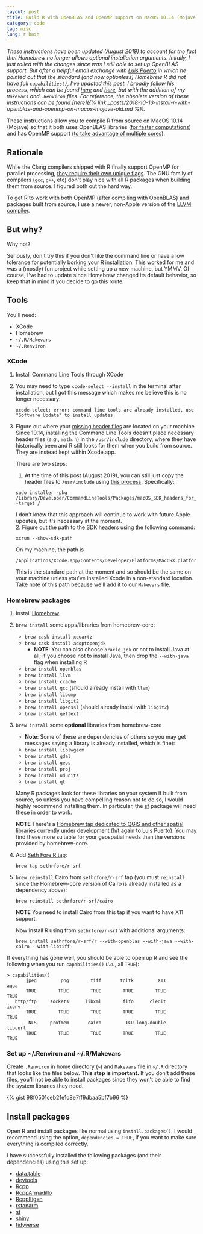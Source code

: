 ```yaml
---
layout: post
title: Build R with OpenBLAS and OpenMP support on MacOS 10.14 (Mojave)
category: code
tag: misc
lang: r bash
---
```


*These instructions have been updated (August 2019) to account for the
fact that Homebrew no longer allows optional installation
arguments. Initally, I just rolled with the changes since was I still
able to set up OpenBLAS support. But after a helpful email exchange
with [Luis Puerto](https://luispuerto.net) in which he pointed out
that the standard (and now optionless) Homebrew R did not have full
`capabilities()`, I've updated this post. I broadly follow his
process, which can be found
[here](https://luispuerto.net/blog/2018/05/11/homebrews-r-doesnt-have-all-the-capabilities/)
and
[here](https://luispuerto.net/blog/2018/05/11/installing-r-with-homebrew-with-all-the-capabilities/),
but with the addition of my `Makevars` and `.Renviron` files. For
reference, the obsolete version of these instructions can be found
[here]({% link
_posts/2018-10-13-install-r-with-openblas-and-openmp-on-macos-mojave-old.md
%}).*


These instructions allow you to compile R from source on MacOS 10.14
(Mojave) so that it both uses OpenBLAS libraries ([for faster
computations](https://www.r-bloggers.com/why-is-r-slow-some-explanations-and-mklopenblas-setup-to-try-to-fix-this/))
and has OpenMP support ([to take advantage of multiple
cores](https://www.r-bloggers.com/openmp-tutorial-with-r-interface/)).

## Rationale

While the Clang compilers shipped with R finally support OpenMP for
parallel processing, [they require their own unique
flags](https://iscinumpy.gitlab.io/post/omp-on-high-sierra/). The GNU
family of compilers (`gcc`, `g++`, etc) don't play nice with all R
packages when building them from source. I figured both out the hard way.  

To get R to work with both OpenMP (after compiling with OpenBLAS)
and packages built from source, I use a newer, non-Apple version of
the [LLVM compiler](https://llvm.org).

## But why?

Why not?

Seriously, don't try this if you don't like the command line or have a
low tolerance for potentially borking your R installation. This worked
for me and was a (mostly) fun project while setting up a new machine,
but YMMV. Of course, I've had to update since Homebrew changed its
default behavior, so keep that in mind if you decide to go this route.   

## Tools

You'll need:

- XCode  
- Homebrew
- `~/.R/Makevars`
- `~/.Renviron`

### XCode

1. Install Command Line Tools through XCode  
  1. You may need to type `xcode-select --install` in the terminal after installation,
     but I got this message which makes me believe this is no longer necessary:
	 ```
	 xcode-select: error: command line tools are already installed, use "Software Update" to install updates
     ```
2. Figure out where your [missing header
     files](https://apple.stackexchange.com/questions/337940) are
     located on your machine. Since 10.14, installing the Command Line
     Tools doesn't place necessary header files (*e.g.*, `math.h`) in
     the `/usr/include` directory, where they have historically been
     and R still looks for them when you build from source. They are
     instead kept within Xcode.app.
	 
	 There are two steps:
	 
	 1. At the time of this post (August 2019), you can still just
     copy the header files to `/usr/include` using [this
     process](https://apple.stackexchange.com/a/337945). Specifically:
	 ```
	 sudo installer -pkg /Library/Developer/CommandLineTools/Packages/macOS_SDK_headers_for_macOS_10.14.pkg -target /
	 ```
	 I don't know that this approach will continue to work with future
     Apple updates, but it's necessary at the moment.  
	 2. Figure out the path to the SDK headers using the following
	 command:
	 ```
     xcrun --show-sdk-path
	 ```
	 On my machine, the path is
	 ```
	 /Applications/Xcode.app/Contents/Developer/Platforms/MacOSX.platform/Developer/SDKs/MacOSX10.14.sdk
	 ```
	 This is the standard path at the moment and so should be the same
	 on your machine unless you've installed Xcode in a non-standard
	 location. Take note of this path because we'll add it to our
	 `Makevars` file.
	 
### Homebrew packages

1. Install [Homebrew](https://brew.sh)  
2. `brew install` some apps/libraries from homebrew-core:  
    - `brew cask install xquartz`  
	- `brew cask install adoptopenjdk`  
	    - **NOTE**: You can also choose `oracle-jdk` or not to install
          Java at all; if you choose not to install Java, then drop
          the `--with-java` flag when installing R  
    - `brew install openblas`  
    - `brew install llvm`  
    - `brew install ccache`  
    - `brew install gcc` (should already install with `llvm`)  
    - `brew install libomp`  
    - `brew install libgit2`  
    - `brew install openssl` (should already install with `libgit2`)  
    - `brew install gettext`  
3. `brew install` some **optional** libraries from homebrew-core  
    - **Note**: Some of these are dependencies of others so you may
      get messages saying a library is already installed, which is fine):  
    - `brew install liblwgeom`  
    - `brew install gdal`  
    - `brew install geos`  
    - `brew install proj`  
    - `brew install udunits`  
    - `brew install qt`  

    Many R packages look for these libraries on your system if built
    from source, so unless you have compelling reason not to do so, I
    would highly recommend installing them. In particular, the
    [sf](https://github.com/r-spatial/sf) package will need these in
    order to work.

	**NOTE** There's a [Homebrew tap dedicated to QGIS and other
    spatial libraries](https://github.com/OSGeo/homebrew-osgeo4mac)
    currently under development (h/t again to Luis Puerto). You may
    find these more suitable for your geospatial needs than the
    versions provided by homebrew-core.

4. Add [Seth Fore R tap](https://github.com/sethrfore/homebrew-r-srf):  
    ```
	brew tap sethrfore/r-srf
	```

5. `brew reinstall` Cairo from `sethrfore/r-srf` tap (you must
   `reinstall` since the Homebrew-core version of Cairo is already
   installed as a dependency above):   
    ```
	brew reinstall sethrfore/r-srf/cairo
	```
	**NOTE** You need to install Cairo from this tap if you want to
	have X11 support.
	
	Now install R using from `sethrfore/r-srf` with additional arguments:
	```
	brew install sethrfore/r-srf/r --with-openblas --with-java --with-cairo --with-libtiff
    ```
    
If everything has gone well, you should be able to open up R and see
the following when you run `capabilities()` (*i.e.*, all `TRUE`):
```
> capabilities()
       jpeg         png        tiff       tcltk         X11        aqua 
       TRUE        TRUE        TRUE        TRUE        TRUE        TRUE 
   http/ftp     sockets      libxml        fifo      cledit       iconv 
       TRUE        TRUE        TRUE        TRUE        TRUE        TRUE 
        NLS     profmem       cairo         ICU long.double     libcurl 
       TRUE        TRUE        TRUE        TRUE        TRUE        TRUE
```
### Set up ~/.Renviron and ~/.R/Makevars

Create `.Renviron` in home directory (`~`) and `Makevars` file in
`~/.R` directory that looks like the files below. **This step is
important.** If you don't add these files, you'll not be able to
install packages since they won't be able to find the system libraries
they need.  

{% gist 98f0501ceb21e1c8e7ff9dbaa5bf7b96 %}

## Install packages

Open R and install packages like normal using `install.packages()`. I
would recommend using the option, `dependencies = TRUE`, if you want
to make sure everything is compiled correctly.  

I have successfully installed the following packages (and their
dependencies) using this set up:  
- [data.table](https://CRAN.R-project.org/package=data.table)  
- [devtools](https://CRAN.R-project.org/package=devtools)  
- [Rcpp](https://CRAN.R-project.org/package=Rcpp)  
- [RcppArmadillo](https://CRAN.R-project.org/package=RcppArmadillo)  
- [RcppEigen](https://CRAN.R-project.org/package=RcppEigen)  
- [rstanarm](https://CRAN.R-project.org/package=rstanarm)  
- [sf](https://CRAN.R-project.org/package=sf)  
- [shiny](https://CRAN.R-project.org/package=shiny)  
- [tidyverse](https://CRAN.R-project.org/package=tidyverse)  


